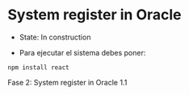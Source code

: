 <h1> System register in Oracle </h1>

- State: In construction

- Para ejecutar el sistema debes poner:

```npm install react```

Fase 2: System register in Oracle 1.1
